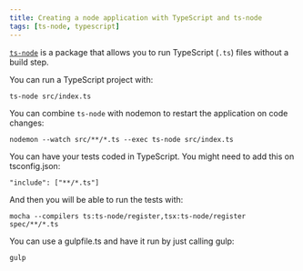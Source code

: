 ```yaml
---
title: Creating a node application with TypeScript and ts-node
tags: [ts-node, typescript]
---
```


[`ts-node`](https://www.npmjs.com/package/ts-node) is a package that allows you to run TypeScript (`.ts`) files without a build step.

You can run a TypeScript project with:

```
ts-node src/index.ts
```
<!--more-->

You can combine `ts-node` with nodemon to restart the application on code changes:

```
nodemon --watch src/**/*.ts --exec ts-node src/index.ts
```

You can have your tests coded in TypeScript. You might need to add this on tsconfig.json:

```
"include": ["**/*.ts"]
```

And then you will be able to run the tests with:

```
mocha --compilers ts:ts-node/register,tsx:ts-node/register spec/**/*.ts
```

You can use a gulpfile.ts and have it run by just calling gulp:

```
gulp
```
